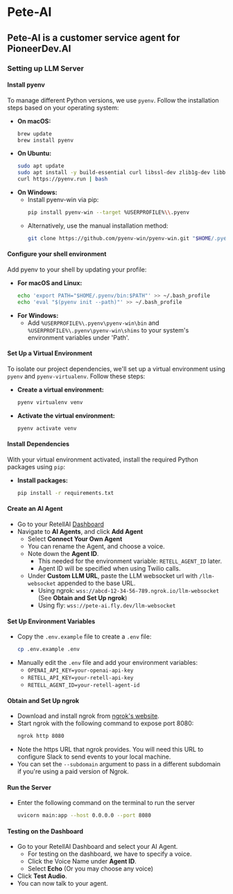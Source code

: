 # Pete-AI
## Pete-AI is a customer service agent for PioneerDev.AI 

### Setting up LLM Server

#### Install pyenv

To manage different Python versions, we use `pyenv`. Follow the installation steps based on your operating system:

- **On macOS:**
  ```bash
  brew update
  brew install pyenv
  ```
- **On Ubuntu:**
  ```bash
  sudo apt update
  sudo apt install -y build-essential curl libssl-dev zlib1g-dev libbz2-dev libreadline-dev libsqlite3-dev wget curl llvm libncurses5-dev libncursesw5-dev xz-utils tk-dev libffi-dev liblzma-dev python-openssl git
  curl https://pyenv.run | bash
  ```
- **On Windows:**
  - Install pyenv-win via pip:
    ```bash
    pip install pyenv-win --target %USERPROFILE%\\.pyenv
    ```
  - Alternatively, use the manual installation method:
    ```bash
    git clone https://github.com/pyenv-win/pyenv-win.git "$HOME/.pyenv"
    ```

#### Configure your shell environment

Add pyenv to your shell by updating your profile:

- **For macOS and Linux:**
  ```bash
  echo 'export PATH="$HOME/.pyenv/bin:$PATH"' >> ~/.bash_profile
  echo 'eval "$(pyenv init --path)"' >> ~/.bash_profile
  ```
- **For Windows:**
  - Add `%USERPROFILE%\.pyenv\pyenv-win\bin` and `%USERPROFILE%\.pyenv\pyenv-win\shims` to your system's environment variables under 'Path'.

#### Set Up a Virtual Environment

To isolate our project dependencies, we'll set up a virtual environment using `pyenv` and `pyenv-virtualenv`. Follow these steps:

- **Create a virtual environment:**

  ```bash
  pyenv virtualenv venv
  ```

- **Activate the virtual environment:**
  ```bash
  pyenv activate venv
  ```

#### Install Dependencies

With your virtual environment activated, install the required Python packages using `pip`:

- **Install packages:**
  ```bash
  pip install -r requirements.txt
  ```
#### Create an AI Agent 
- Go to your RetellAI [Dashboard](https://beta.retellai.com/dashboard) 
- Navigate to **AI Agents**, and click **Add Agent**
  - Select **Connect Your Own Agent**  
  - You can rename the Agent, and choose a voice. 
  - Note down the **Agent ID**. 
    - This needed for the environment variable: `RETELL_AGENT_ID` later. 
    - Agent ID will be specified when using Twilio calls. 
  - Under **Custom LLM URL**, paste the LLM websocket url with `/llm-websocket` appended to the base URL.
    - Using ngrok: `wss://abcd-12-34-56-789.ngrok.io/llm-websocket` (See **Obtain and Set Up ngrok**) 
    - Using fly: `wss://pete-ai.fly.dev/llm-websocket`

#### Set Up Environment Variables

- Copy the `.env.example` file to create a `.env` file:
  ```bash
  cp .env.example .env
  ```
- Manually edit the `.env` file and add your environment variables:
  - `OPENAI_API_KEY=your-openai-api-key` 
  - `RETELL_API_KEY=your-retell-api-key`
  - `RETELL_AGENT_ID=your-retell-agent-id`

#### Obtain and Set Up ngrok

- Download and install ngrok from [ngrok's website](https://ngrok.com/download).
- Start ngrok with the following command to expose port 8080:
  ```bash
  ngrok http 8080
  ```
- Note the https URL that ngrok provides. You will need this URL to configure Slack to send events to your local machine.
- You can set the `--subdomain` argument to pass in a different subdomain if you're using a paid version of Ngrok.

#### Run the Server

- Enter the following command on the terminal to run the server 
  ```bash
  uvicorn main:app --host 0.0.0.0 --port 8080
  ```
#### Testing on the Dashboard 
- Go to your RetellAI Dashboard and select your AI Agent.
  - For testing on the dashboard, we have to specify a voice. 
  - Click the Voice Name under **Agent ID**. 
  - Select **Echo** (Or you may choose any voice)
- Click **Test Audio**. 
- You can now talk to your agent.